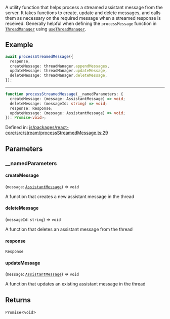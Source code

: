 A utility function that helps process a streamed assistant message from the server. It takes functions to create, update and delete messages,
and calls them as necessary on the required message when a streamed response is received. Generally helpful when defining the `processMessage`
function in [`ThreadManager`](../type-aliases/ThreadManager.md) using [`useThreadManager`](../functions/useThreadManager.md).

## Example

```ts
await processStreamedMessage({
  response,
  createMessage: threadManager.appendMessages,
  updateMessage: threadManager.updateMessage,
  deleteMessage: threadManager.deleteMessage,
});
```

---

```ts
function processStreamedMessage(__namedParameters: {
  createMessage: (message: AssistantMessage) => void;
  deleteMessage: (messageId: string) => void;
  response: Response;
  updateMessage: (message: AssistantMessage) => void;
}): Promise<void>;
```

Defined in: [js/packages/react-core/src/stream/processStreamedMessage.ts:29](https://github.com/thesysdev/crayon/blob/main/js/packages/react-core/src/stream/processStreamedMessage.ts#L29)

## Parameters

### \_\_namedParameters

#### createMessage

(`message`: [`AssistantMessage`](../type-aliases/AssistantMessage.md)) => `void`

A function that creates a new assistant message in the thread

#### deleteMessage

(`messageId`: `string`) => `void`

A function that deletes an assistant message from the thread

#### response

`Response`

#### updateMessage

(`message`: [`AssistantMessage`](../type-aliases/AssistantMessage.md)) => `void`

A function that updates an existing assistant message in the thread

## Returns

`Promise`\<`void`\>
